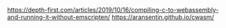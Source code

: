 https://depth-first.com/articles/2019/10/16/compiling-c-to-webassembly-and-running-it-without-emscripten/
https://aransentin.github.io/cwasm/
